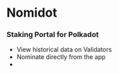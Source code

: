 # Nomidot

### Staking Portal for Polkadot

* View historical data on Validators
* Nominate directly from the app
* 